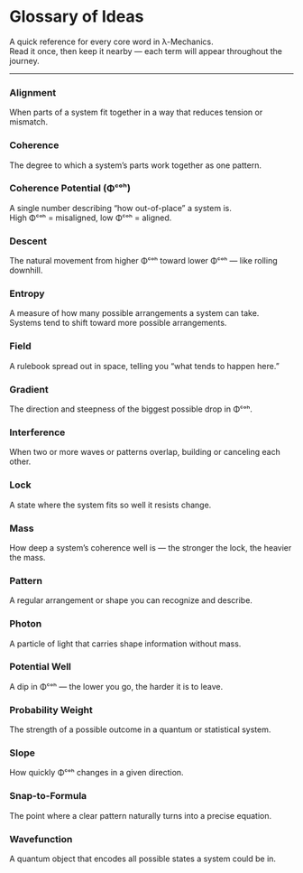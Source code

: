 # Glossary of Ideas

A quick reference for every core word in λ-Mechanics.  
Read it once, then keep it nearby — each term will appear throughout the journey.

---

### **Alignment**
When parts of a system fit together in a way that reduces tension or mismatch.

### **Coherence**
The degree to which a system’s parts work together as one pattern.

### **Coherence Potential (Φᶜᵒʰ)**
A single number describing “how out-of-place” a system is.  
High Φᶜᵒʰ = misaligned, low Φᶜᵒʰ = aligned.

### **Descent**
The natural movement from higher Φᶜᵒʰ toward lower Φᶜᵒʰ — like rolling downhill.

### **Entropy**
A measure of how many possible arrangements a system can take.  
Systems tend to shift toward more possible arrangements.

### **Field**
A rulebook spread out in space, telling you “what tends to happen here.”

### **Gradient**
The direction and steepness of the biggest possible drop in Φᶜᵒʰ.

### **Interference**
When two or more waves or patterns overlap, building or canceling each other.

### **Lock**
A state where the system fits so well it resists change.

### **Mass**
How deep a system’s coherence well is — the stronger the lock, the heavier the mass.

### **Pattern**
A regular arrangement or shape you can recognize and describe.

### **Photon**
A particle of light that carries shape information without mass.

### **Potential Well**
A dip in Φᶜᵒʰ — the lower you go, the harder it is to leave.

### **Probability Weight**
The strength of a possible outcome in a quantum or statistical system.

### **Slope**
How quickly Φᶜᵒʰ changes in a given direction.

### **Snap-to-Formula**
The point where a clear pattern naturally turns into a precise equation.

### **Wavefunction**
A quantum object that encodes all possible states a system could be in.

